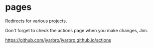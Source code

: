 # pages

Redirects for various projects.

Don't forget to check the actions page when you make changes, Jim.

https://github.com/jyarbro/jyarbro.github.io/actions
